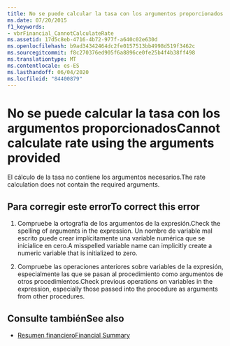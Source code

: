 ```yaml
---
title: No se puede calcular la tasa con los argumentos proporcionados
ms.date: 07/20/2015
f1_keywords:
- vbrFinancial_CannotCalculateRate
ms.assetid: 17d5c8eb-4716-4b72-977f-a640c02e630d
ms.openlocfilehash: b9ad34342464dc2fe0157513bb4998d519f3462c
ms.sourcegitcommit: f8c270376ed905f6a8896ce0fe25b4f4b38ff498
ms.translationtype: MT
ms.contentlocale: es-ES
ms.lasthandoff: 06/04/2020
ms.locfileid: "84400879"
---
```

# <a name="cannot-calculate-rate-using-the-arguments-provided"></a><span data-ttu-id="a7fbc-102">No se puede calcular la tasa con los argumentos proporcionados</span><span class="sxs-lookup"><span data-stu-id="a7fbc-102">Cannot calculate rate using the arguments provided</span></span>
<span data-ttu-id="a7fbc-103">El cálculo de la tasa no contiene los argumentos necesarios.</span><span class="sxs-lookup"><span data-stu-id="a7fbc-103">The rate calculation does not contain the required arguments.</span></span>  
  
## <a name="to-correct-this-error"></a><span data-ttu-id="a7fbc-104">Para corregir este error</span><span class="sxs-lookup"><span data-stu-id="a7fbc-104">To correct this error</span></span>  
  
1. <span data-ttu-id="a7fbc-105">Compruebe la ortografía de los argumentos de la expresión.</span><span class="sxs-lookup"><span data-stu-id="a7fbc-105">Check the spelling of arguments in the expression.</span></span> <span data-ttu-id="a7fbc-106">Un nombre de variable mal escrito puede crear implícitamente una variable numérica que se inicialice en cero.</span><span class="sxs-lookup"><span data-stu-id="a7fbc-106">A misspelled variable name can implicitly create a numeric variable that is initialized to zero.</span></span>  
  
2. <span data-ttu-id="a7fbc-107">Compruebe las operaciones anteriores sobre variables de la expresión, especialmente las que se pasan al procedimiento como argumentos de otros procedimientos.</span><span class="sxs-lookup"><span data-stu-id="a7fbc-107">Check previous operations on variables in the expression, especially those passed into the procedure as arguments from other procedures.</span></span>  
  
## <a name="see-also"></a><span data-ttu-id="a7fbc-108">Consulte también</span><span class="sxs-lookup"><span data-stu-id="a7fbc-108">See also</span></span>

- [<span data-ttu-id="a7fbc-109">Resumen financiero</span><span class="sxs-lookup"><span data-stu-id="a7fbc-109">Financial Summary</span></span>](../language-reference/keywords/financial-summary.md)
